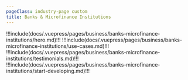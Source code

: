 ```yaml
---
pageClass: industry-page custom
title: Banks & Microfinance Institutions
---
```


!!!include(docs/.vuepress/pages/business/banks-microfinance-institutions/hero.md)!!!
!!!include(docs/.vuepress/pages/business/banks-microfinance-institutions/use-cases.md)!!!
!!!include(docs/.vuepress/pages/business/banks-microfinance-institutions/testimonials.md)!!!
!!!include(docs/.vuepress/pages/business/banks-microfinance-institutions/start-developing.md)!!!

<script>
import VueSlickCarousel from 'vue-slick-carousel';
import 'vue-slick-carousel/dist/vue-slick-carousel.css';
import 'vue-slick-carousel/dist/vue-slick-carousel-theme.css';
import TabSection from "../.vuepress/components/TabSection";
import Accordion from "../.vuepress/components/simple-accordion/accordion";
import AccordionItem from "../.vuepress/components/simple-accordion/accordion-item";
import useCasesTab from "../.vuepress/mixins/useCasesTab.js";

export default {
  components: {
    VueSlickCarousel, AccordionItem, Accordion, TabSection
  },
  data() {
    return {
      options: {
        dots: true,
        arrows: true,
        dotsClass: 'testimonials__dots',
        infinite: false,
        speed: 500,
        slidesToShow: 1,
      },
      borderedLink: false,
      accentLink: {
        text: 'Start developing',
        link: '/examples'
      },
      tabs: [
        'P2P Transfers',
        'Account Linking',
        'Agent Services'
      ],
      activeTabName: '',
    }
  },
  mixins: [useCasesTab],
}
</script>
